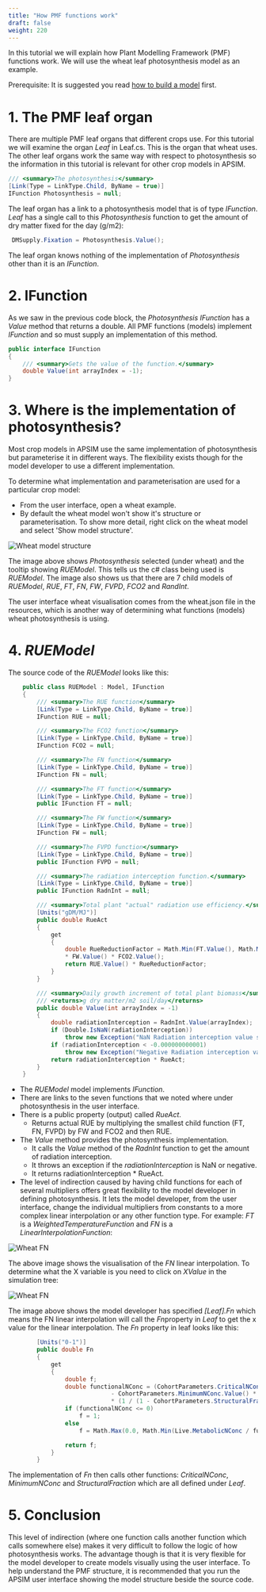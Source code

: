 ```yaml
---
title: "How PMF functions work"
draft: false
weight: 220
---
```


In this tutorial we will explain how Plant Modelling Framework (PMF) functions work. We will use the wheat leaf photosynthesis model as an example.

Prerequisite: It is suggested you read [how to build a model](/development/tutorial/buildmodeltutorial) first.

# 1. The PMF leaf organ

There are multiple PMF leaf organs that different crops use. For this tutorial we will examine the organ *Leaf* in Leaf.cs. This is the organ that wheat uses. The other leaf organs work the same way with respect to photosynthesis so the information in this tutorial is relevant for other crop models in APSIM.

```c#
/// <summary>The photosynthesis</summary>
[Link(Type = LinkType.Child, ByName = true)]
IFunction Photosynthesis = null;
```

The leaf organ has a link to a photosynthesis model that is of type *IFunction*. *Leaf* has a single call to this *Photosynthesis* function to get the amount of dry matter fixed for the day (g/m2):

```c#
 DMSupply.Fixation = Photosynthesis.Value();
```

The leaf organ knows nothing of the implementation of *Photosynthesis* other than it is an *IFunction*.

# 2. IFunction

As we saw in the previous code block, the *Photosynthesis* *IFunction* has a *Value* method that returns a double. All PMF functions (models) implement *IFunction* and so must supply an implementation of this method.

```c#
public interface IFunction
{
    /// <summary>Gets the value of the function.</summary>
    double Value(int arrayIndex = -1);
}
```

# 3. Where is the implementation of photosynthesis?

Most crop models in APSIM use the same implementation of photosynthesis but parameterise it in different ways. The flexibility exists though for the model developer to use a different implementation.

To determine what implementation and parameterisation are used for a particular crop model:

* From the user interface, open a wheat example.
* By default the wheat model won't show it's structure or parameterisation. To show more detail, right click on the wheat model and select 'Show model structure'.

![Wheat model structure](/images/Wheat.ModelStructure.png)

The image above shows *Photosynthesis* selected (under wheat) and the tooltip showing *RUEModel*. This tells us the c# class being used is *RUEModel*. The image also shows us that there are 7 child models of *RUEModel*, *RUE*, *FT*, *FN*, *FW*, *FVPD*, *FCO2* and *RandInt*.

The user interface wheat visualisation comes from the wheat.json file in the resources, which is another way of determining what functions (models) wheat photosynthesis is using.

# 4. *RUEModel*

The source code of the *RUEModel* looks like this:
```c#
    public class RUEModel : Model, IFunction
    {
        /// <summary>The RUE function</summary>
        [Link(Type = LinkType.Child, ByName = true)]
        IFunction RUE = null;

        /// <summary>The FCO2 function</summary>
        [Link(Type = LinkType.Child, ByName = true)]
        IFunction FCO2 = null;

        /// <summary>The FN function</summary>
        [Link(Type = LinkType.Child, ByName = true)]
        IFunction FN = null;

        /// <summary>The FT function</summary>
        [Link(Type = LinkType.Child, ByName = true)]
        public IFunction FT = null;

        /// <summary>The FW function</summary>
        [Link(Type = LinkType.Child, ByName = true)]
        IFunction FW = null;

        /// <summary>The FVPD function</summary>
        [Link(Type = LinkType.Child, ByName = true)]
        public IFunction FVPD = null;

        /// <summary>The radiation interception function.</summary>
        [Link(Type = LinkType.Child, ByName = true)]
        public IFunction RadnInt = null;

        /// <summary>Total plant "actual" radiation use efficiency.</summary>
        [Units("gDM/MJ")]
        public double RueAct
        {
            get
            {
                double RueReductionFactor = Math.Min(FT.Value(), Math.Min(FN.Value(), FVPD.Value()))
                * FW.Value() * FCO2.Value();
                return RUE.Value() * RueReductionFactor;
            }
        }

        /// <summary>Daily growth increment of total plant biomass</summary>
        /// <returns>g dry matter/m2 soil/day</returns>
        public double Value(int arrayIndex = -1)
        {
            double radiationInterception = RadnInt.Value(arrayIndex);
            if (Double.IsNaN(radiationInterception))
                throw new Exception("NaN Radiation interception value supplied to RUE model");
            if (radiationInterception < -0.000000000001)
                throw new Exception("Negative Radiation interception value supplied to RUE model");
            return radiationInterception * RueAct;
        }
    }
```

* The *RUEModel* model implements *IFunction*.
* There are links to the seven functions that we noted where under photosynthesis in the user interface.
* There is a public property (output) called *RueAct*.
	- Returns actual RUE by multiplying the smallest child function (FT, FN, FVPD) by FW and FCO2 and then RUE.
* The *Value* method provides the photosynthesis implementation.
	- It calls the *Value* method of the *RadnInt* function to get the amount of radiation interception.
	- It throws an exception if the *radiationInterception* is NaN or negative.
	- It returns radiationInterception * RueAct.
* The level of indirection caused by having child functions for each of several multipliers offers great flexibility to the model developer in defining photosynthesis. It lets the model developer, from the user interface, change the individual multipliers from constants to a more complex linear interpolation or any other function type. For example: *FT* is a *WeightedTemperatureFunction* and *FN* is a *LinearInterpolationFunction*:

![Wheat FN](/images/Wheat.Photosynthesis.FN.png)

The above image shows the visualisation of the *FN* linear interpolation. To determine what the X variable is you need to click on *XValue* in the simulation tree:

![Wheat FN](/images/Wheat.Photosynthesis.FN2.png)

The image above shows the model developer has specified *[Leaf].Fn* which means the FN linear interpolation will call the *Fn*property in *Leaf* to get the x value for the linear interpolation. The *Fn* property in leaf looks like this:

```c#
        [Units("0-1")]
        public double Fn
        {
            get
            {
                double f;
                double functionalNConc = (CohortParameters.CriticalNConc.Value()
                             - CohortParameters.MinimumNConc.Value() * CohortParameters.StructuralFraction.Value())
                             * (1 / (1 - CohortParameters.StructuralFraction.Value()));
                if (functionalNConc <= 0)
                    f = 1;
                else
                    f = Math.Max(0.0, Math.Min(Live.MetabolicNConc / functionalNConc, 1.0));

                return f;
            }
        }
```

The implementation of *Fn* then calls other functions: *CriticalNConc*, *MinimumNConc* and *StructuralFraction* which are all defined under *Leaf*.

# 5. Conclusion

This level of indirection (where one function calls another function which calls somewhere else) makes it very difficult to follow the logic of how photosynthesis works. The advantage though is that it is very flexible for the model developer to create models visually using the user interface. To help understand the PMF structure, it is recommended that you run the APSIM user interface showing the model structure beside the source code.

